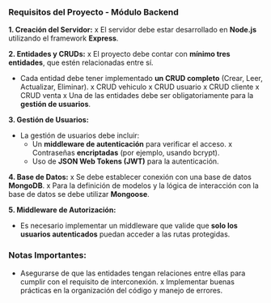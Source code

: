 ### Requisitos del Proyecto - Módulo Backend

**1. Creación del Servidor:**
x El servidor debe estar desarrollado en **Node.js** utilizando el framework **Express**.

**2. Entidades y CRUDs:**
x El proyecto debe contar con **mínimo tres entidades**, que estén relacionadas entre sí.
- Cada entidad debe tener implementado **un CRUD completo** (Crear, Leer, Actualizar, Eliminar).
    x CRUD vehiculo
    x CRUD usuario
    x CRUD cliente
    x CRUD venta
x Una de las entidades debe ser obligatoriamente para la **gestión de usuarios**.

**3. Gestión de Usuarios:**
- La gestión de usuarios debe incluir:
  - Un **middleware de autenticación** para verificar el acceso.
  x Contraseñas **encriptadas** (por ejemplo, usando bcrypt).
  - Uso de **JSON Web Tokens (JWT)** para la autenticación.

**4. Base de Datos:**
x Se debe establecer conexión con una base de datos **MongoDB**.
x Para la definición de modelos y la lógica de interacción con la base de datos se debe utilizar **Mongoose**.

**5. Middleware de Autorización:**
- Es necesario implementar un middleware que valide que **solo los usuarios autenticados** puedan acceder a las rutas protegidas.

### Notas Importantes:
- Asegurarse de que las entidades tengan relaciones entre ellas para cumplir con el requisito de interconexión.
x Implementar buenas prácticas en la organización del código y manejo de errores.